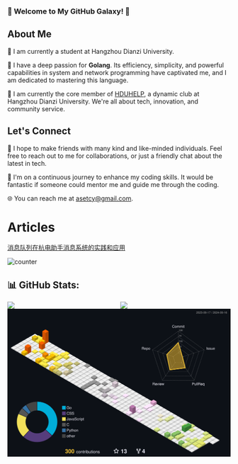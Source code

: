 ### 🌟 Welcome to My GitHub Galaxy! 🌟

## About Me

🌱 I am currently a student at Hangzhou Dianzi University.

🔭 I have a deep passion for **Golang**. Its efficiency, simplicity, and powerful capabilities in system and network programming have captivated me, and I am dedicated to mastering this language.

🧑 I am currently the core member of [HDUHELP](https://github.com/hduhelp), a dynamic club at Hangzhou Dianzi University. We're all about tech, innovation, and community service.

## Let's Connect

💬 I hope to make friends with many kind and like-minded individuals. Feel free to reach out to me for collaborations, or just a friendly chat about the latest in tech.

🤔 I'm on a continuous journey to enhance my coding skills. It would be fantastic if someone could mentor me and guide me through the coding.

🌐 You can reach me at asetcy@gmail.com.

# Articles

[消息队列在杭电助手消息系统的实践和应用](https://mp.weixin.qq.com/s/xAATZBfoEWsz92viKLP6Vw)

![counter](https://komarev.com/ghpvc/?username=setcy1)

## 📊 GitHub Stats:
<img align="left" block src="https://github-readme-stats.vercel.app/api?username=setcy&theme=dracula&hide_border=false&include_all_commits=false&count_private=true" width="45%" />
<img align="right" block src="https://github-readme-streak-stats.herokuapp.com/?user=setcy&theme=dracula&hide_border=false" width="49.5%" />

[![3d-contribution](./profile-3d-contrib/profile-custom-season.svg)](https://raw.githubusercontent.com/setcy/setcy/main/profile-3d-contrib/profile-custom-season.svg)
